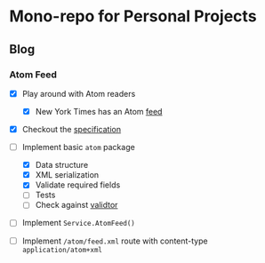 # Mono-repo for Personal Projects

## Blog

### Atom Feed

- [x] Play around with Atom readers
  - [x] New York Times has an Atom [feed](https://rss.nytimes.com/services/xml/rss/nyt/Technology.xml)
- [x] Checkout the [specification](https://validator.w3.org/feed/docs/atom.html)
- [ ] Implement basic `atom` package
  - [x] Data structure
  - [x] XML serialization
  - [x] Validate required fields
  - [ ] Tests
  - [ ] Check against [validtor](https://validator.w3.org/feed/check.cgi)
- [ ] Implement `Service.AtomFeed()`
- [ ] Implement `/atom/feed.xml` route with content-type `application/atom+xml`

